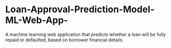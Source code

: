 # Loan-Approval-Prediction-Model-ML-Web-App-
A machine learning web application that predicts whether a loan will be fully repaid or defaulted, based on borrower financial details.
